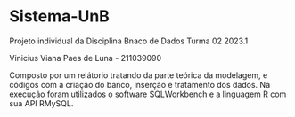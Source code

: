 # Sistema-UnB
Projeto individual da Disciplina Bnaco de Dados Turma 02 2023.1

Vinicius Viana Paes de Luna - 211039090

Composto por um relátorio tratando da parte teórica da modelagem, e códigos com a criação do banco, inserção e tratamento dos dados.
Na execução foram utilizados o software SQLWorkbench e a linguagem R com sua API RMySQL.
